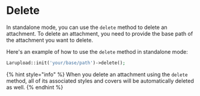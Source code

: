 # Delete

In standalone mode, you can use the `delete` method to delete an attachment. To delete an attachment, you need to provide the base path of the attachment you want to delete.

Here's an example of how to use the `delete` method in standalone mode:

```php
Larupload::init('your/base/path')->delete();
```

{% hint style="info" %}
When you delete an attachment using the `delete` method, all of its associated styles and covers will be automatically deleted as well.
{% endhint %}




